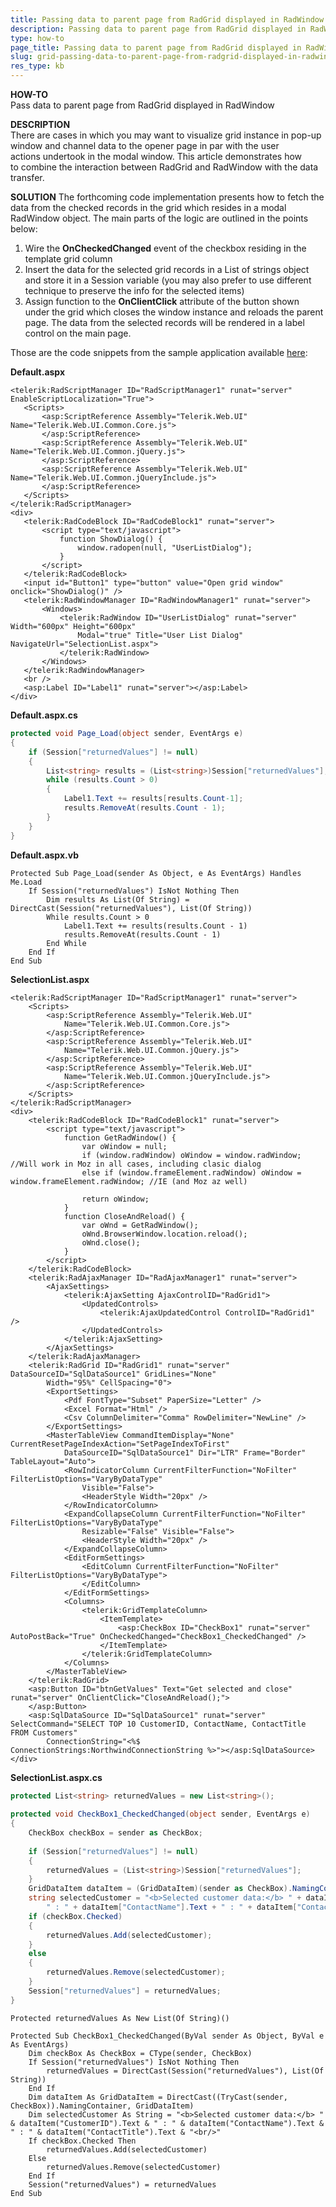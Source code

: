 ```yaml
---
title: Passing data to parent page from RadGrid displayed in RadWindow 
description: Passing data to parent page from RadGrid displayed in RadWindow . Check it now!
type: how-to
page_title: Passing data to parent page from RadGrid displayed in RadWindow 
slug: grid-passing-data-to-parent-page-from-radgrid-displayed-in-radwindow
res_type: kb
---
```



 
   
 **HOW-TO**   
 Pass data to parent page from RadGrid displayed in RadWindow   
   
 **DESCRIPTION**  
 There are cases in which you may want to visualize grid instance in pop-up window and channel data to the opener page in par with the user actions undertook in the modal window. This article demonstrates how to combine the interaction between RadGrid and RadWindow with the data transfer.  
   
 **SOLUTION**
 The forthcoming code implementation presents how to fetch the data from the checked records in the grid which resides in a modal RadWindow object. The main parts of the logic are outlined in the points below:  
   
 
1. Wire the **OnCheckedChanged** event of the checkbox residing in the template grid column
2. Insert the data for the selected grid records in a List of strings object and store it in a Session variable (you may also prefer to use different technique to preserve the info for the selected items)
3. Assign function to the **OnClientClick** attribute of the button shown under the grid which closes the window instance and reloads the parent page. The data from the selected records will be rendered in a label control on the main page.

 
Those are the code snippets from the sample application available [here](files/grid-inside-radwindow.zip):  
   
 **Default.aspx**
 
 ````ASPX
<telerik:RadScriptManager ID="RadScriptManager1" runat="server" EnableScriptLocalization="True">
    <Scripts>
        <asp:ScriptReference Assembly="Telerik.Web.UI" Name="Telerik.Web.UI.Common.Core.js">
        </asp:ScriptReference>
        <asp:ScriptReference Assembly="Telerik.Web.UI" Name="Telerik.Web.UI.Common.jQuery.js">
        </asp:ScriptReference>
        <asp:ScriptReference Assembly="Telerik.Web.UI" Name="Telerik.Web.UI.Common.jQueryInclude.js">
        </asp:ScriptReference>
    </Scripts>
</telerik:RadScriptManager>
<div>
    <telerik:RadCodeBlock ID="RadCodeBlock1" runat="server">
        <script type="text/javascript">
            function ShowDialog() {
                window.radopen(null, "UserListDialog");
            }
        </script>
    </telerik:RadCodeBlock>
    <input id="Button1" type="button" value="Open grid window" onclick="ShowDialog()" />
    <telerik:RadWindowManager ID="RadWindowManager1" runat="server">
        <Windows>
            <telerik:RadWindow ID="UserListDialog" runat="server" Width="600px" Height="600px"
                Modal="true" Title="User List Dialog" NavigateUrl="SelectionList.aspx">
            </telerik:RadWindow>
        </Windows>
    </telerik:RadWindowManager>
    <br />
    <asp:Label ID="Label1" runat="server"></asp:Label>
</div>
 ````
 
   
 
   
 **Default.aspx.cs**  

````C#
protected void Page_Load(object sender, EventArgs e)
{
    if (Session["returnedValues"] != null)
    {
        List<string> results = (List<string>)Session["returnedValues"];
        while (results.Count > 0)
        {
            Label1.Text += results[results.Count-1];
            results.RemoveAt(results.Count - 1);
        }
    }
}
````
   
 
   
 **Default.aspx.vb**  
   
````VB
Protected Sub Page_Load(sender As Object, e As EventArgs) Handles Me.Load
    If Session("returnedValues") IsNot Nothing Then
        Dim results As List(Of String) = DirectCast(Session("returnedValues"), List(Of String))
        While results.Count > 0
            Label1.Text += results(results.Count - 1)
            results.RemoveAt(results.Count - 1)
        End While
    End If
End Sub
````
 
   
 
   
 **SelectionList.aspx**  
   
````ASPX
<telerik:RadScriptManager ID="RadScriptManager1" runat="server">
    <Scripts>
        <asp:ScriptReference Assembly="Telerik.Web.UI"
            Name="Telerik.Web.UI.Common.Core.js">
        </asp:ScriptReference>
        <asp:ScriptReference Assembly="Telerik.Web.UI"
            Name="Telerik.Web.UI.Common.jQuery.js">
        </asp:ScriptReference>
        <asp:ScriptReference Assembly="Telerik.Web.UI"
            Name="Telerik.Web.UI.Common.jQueryInclude.js">
        </asp:ScriptReference>
    </Scripts>
</telerik:RadScriptManager>
<div>
    <telerik:RadCodeBlock ID="RadCodeBlock1" runat="server">
        <script type="text/javascript">
            function GetRadWindow() {
                var oWindow = null;
                if (window.radWindow) oWindow = window.radWindow; //Will work in Moz in all cases, including clasic dialog
                else if (window.frameElement.radWindow) oWindow = window.frameElement.radWindow; //IE (and Moz az well)
  
                return oWindow;
            }
            function CloseAndReload() {
                var oWnd = GetRadWindow();
                oWnd.BrowserWindow.location.reload();
                oWnd.close();
            }
        </script>
    </telerik:RadCodeBlock>
    <telerik:RadAjaxManager ID="RadAjaxManager1" runat="server">
        <AjaxSettings>
            <telerik:AjaxSetting AjaxControlID="RadGrid1">
                <UpdatedControls>
                    <telerik:AjaxUpdatedControl ControlID="RadGrid1" />
                </UpdatedControls>
            </telerik:AjaxSetting>
        </AjaxSettings>
    </telerik:RadAjaxManager>
    <telerik:RadGrid ID="RadGrid1" runat="server" DataSourceID="SqlDataSource1" GridLines="None"
        Width="95%" CellSpacing="0">
        <ExportSettings>         
            <Pdf FontType="Subset" PaperSize="Letter" />
            <Excel Format="Html" />
            <Csv ColumnDelimiter="Comma" RowDelimiter="NewLine" />
        </ExportSettings>
        <MasterTableView CommandItemDisplay="None" CurrentResetPageIndexAction="SetPageIndexToFirst"
            DataSourceID="SqlDataSource1" Dir="LTR" Frame="Border" TableLayout="Auto">
            <RowIndicatorColumn CurrentFilterFunction="NoFilter" FilterListOptions="VaryByDataType"
                Visible="False">
                <HeaderStyle Width="20px" />
            </RowIndicatorColumn>
            <ExpandCollapseColumn CurrentFilterFunction="NoFilter" FilterListOptions="VaryByDataType"
                Resizable="False" Visible="False">
                <HeaderStyle Width="20px" />
            </ExpandCollapseColumn>
            <EditFormSettings>
                <EditColumn CurrentFilterFunction="NoFilter" FilterListOptions="VaryByDataType">
                </EditColumn>
            </EditFormSettings>
            <Columns>
                <telerik:GridTemplateColumn>
                    <ItemTemplate>
                        <asp:CheckBox ID="CheckBox1" runat="server" AutoPostBack="True" OnCheckedChanged="CheckBox1_CheckedChanged" />
                    </ItemTemplate>
                </telerik:GridTemplateColumn>
            </Columns>
        </MasterTableView>
    </telerik:RadGrid>
    <asp:Button ID="btnGetValues" Text="Get selected and close" runat="server" OnClientClick="CloseAndReload();">
    </asp:Button>
    <asp:SqlDataSource ID="SqlDataSource1" runat="server" SelectCommand="SELECT TOP 10 CustomerID, ContactName, ContactTitle FROM Customers"
        ConnectionString="<%$ ConnectionStrings:NorthwindConnectionString %>"></asp:SqlDataSource>
</div>
````

**SelectionList.aspx.cs**

````C#
protected List<string> returnedValues = new List<string>(); 
  
protected void CheckBox1_CheckedChanged(object sender, EventArgs e)
{
    CheckBox checkBox = sender as CheckBox;
  
    if (Session["returnedValues"] != null)
    {
        returnedValues = (List<string>)Session["returnedValues"];
    }
    GridDataItem dataItem = (GridDataItem)(sender as CheckBox).NamingContainer;
    string selectedCustomer = "<b>Selected customer data:</b> " + dataItem["CustomerID"].Text +
        " : " + dataItem["ContactName"].Text + " : " + dataItem["ContactTitle"].Text + "<br/>";
    if (checkBox.Checked)
    {
        returnedValues.Add(selectedCustomer);         
    }
    else
    {
        returnedValues.Remove(selectedCustomer);
    }
    Session["returnedValues"] = returnedValues;
}
````

````VB
Protected returnedValues As New List(Of String)()
 
Protected Sub CheckBox1_CheckedChanged(ByVal sender As Object, ByVal e As EventArgs)
    Dim checkBox As CheckBox = CType(sender, CheckBox)
    If Session("returnedValues") IsNot Nothing Then
        returnedValues = DirectCast(Session("returnedValues"), List(Of String))
    End If
    Dim dataItem As GridDataItem = DirectCast((TryCast(sender, CheckBox)).NamingContainer, GridDataItem)
    Dim selectedCustomer As String = "<b>Selected customer data:</b> " & dataItem("CustomerID").Text & " : " & dataItem("ContactName").Text & " : " & dataItem("ContactTitle").Text & "<br/>"
    If checkBox.Checked Then
        returnedValues.Add(selectedCustomer)
    Else
        returnedValues.Remove(selectedCustomer)
    End If
    Session("returnedValues") = returnedValues
End Sub
````


  